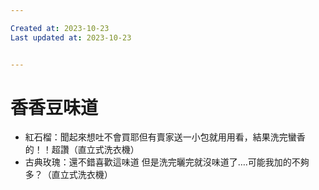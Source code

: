 ```yaml
---

Created at: 2023-10-23
Last updated at: 2023-10-23


---
```


# 香香豆味道


* 紅石榴：聞起來想吐不會買耶但有賣家送一小包就用用看，結果洗完蠻香的！！超讚（直立式洗衣機）
* 古典玫瑰：還不錯喜歡這味道 但是洗完曬完就沒味道了….可能我加的不夠多？（直立式洗衣機）

